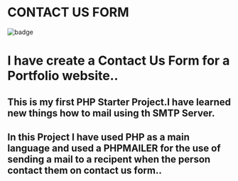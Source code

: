 # CONTACT US FORM
![badge](https://img.shields.io/badge/PHP-Language-brightgreen)    

# I have create a Contact Us Form for a Portfolio website..

## This is my first PHP Starter Project.I have learned new things how to mail using th SMTP Server.

##     In this Project I have used PHP as a main language and used a PHPMAILER for the use of sending a mail to a recipent when the person contact them on contact us form..





